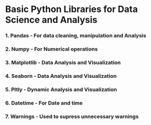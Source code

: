 # Basic Python Libraries for Data Science and Analysis
### 1. Pandas - For data cleaning, manipulation and Analysis
### 2. Numpy - For Numerical operations
### 3. Matplotlib - Data Analysis and Visualization
### 4. Seaborn - Data Analysis and Visualization
### 5. Pltly - Dynamic Analysis and Visualization
### 6. Datetime - For Date and time
### 7. Warnings - Used to supress unnecessary warnings
